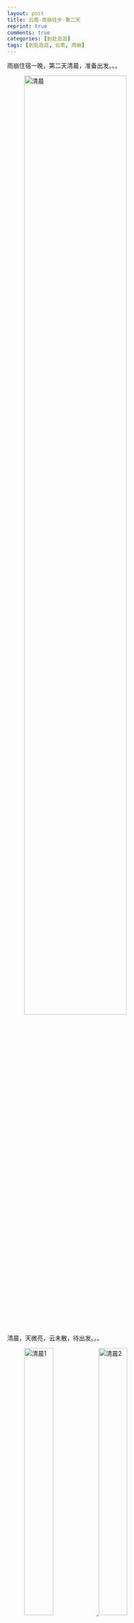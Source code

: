 ```yaml
---
layout: post
title: 云南-雨崩徒步-第二天
reprint: true
comments: true
categories: [到处逛逛]
tags: [到处逛逛, 云南, 雨崩]
---
```


雨崩住宿一晚，第二天清晨，准备出发。。。

<figure>
    <a href="http://of74i8aex.bkt.clouddn.com/images/20160323/DSC03955.jpg" target="_blank">
        <img src="http://of74i8aex.bkt.clouddn.com/images/20160323/DSC03955.jpg" alt="清晨" width="75%">
    </a>
</figure>

清晨，天微亮，云未散，待出发。。。


<figure class="half">
    <a href="http://of74i8aex.bkt.clouddn.com/images/20160323/DSC03956.jpg" target="_blank">
        <img src="http://of74i8aex.bkt.clouddn.com/images/20160323/DSC03956.jpg" alt="清晨1" width="40%">
    </a>
    <a href="http://of74i8aex.bkt.clouddn.com/images/20160323/DSC03957.jpg" target="_blank">
        <img src="http://of74i8aex.bkt.clouddn.com/images/20160323/DSC03957.jpg" alt="清晨2" width="40%">
    </a>
</figure>

过了一会儿，隐约从雪山的颜色可以看出，日出了。。。


<figure>
    <a href="http://of74i8aex.bkt.clouddn.com/images/20160323/DSC03960.jpg" target="_blank">
        <img src="http://of74i8aex.bkt.clouddn.com/images/20160323/DSC03960.jpg" alt="蓝天、雪山" width="75%">
    </a>
</figure>

天亮了，蓝天、薄云、雪山交织在一起，与乌黑的荒山形成了鲜明的对比。。。


<figure class="half">
    <a href="http://of74i8aex.bkt.clouddn.com/images/20160323/DSC03962.jpg" target="_blank">
        <img src="http://of74i8aex.bkt.clouddn.com/images/20160323/DSC03962.jpg" alt="佛塔" width="40%">
    </a>
    <a href="http://of74i8aex.bkt.clouddn.com/images/20160323/DSC03963.jpg" target="_blank">
        <img src="http://of74i8aex.bkt.clouddn.com/images/20160323/DSC03963.jpg" alt="出发" width="40%">
    </a>
</figure>

路过村头的经幡塔，浩浩荡荡的队伍。。。。。。


<figure>
    <a href="http://of74i8aex.bkt.clouddn.com/images/20160323/DSC03964.jpg" target="_blank">
        <img src="http://of74i8aex.bkt.clouddn.com/images/20160323/DSC03964.jpg" alt="圣僧山" width="75%">
    </a>
</figure>

刚走不久，圣僧山：这座山是一处秘境，传说山中分布着108座小寺院，主寺在最高的山峰上。。。

然而我看到的是，嗯，天气还不错，蓝天白云的。。。


<figure>
    <a href="http://of74i8aex.bkt.clouddn.com/images/20160323/DSC03965.jpg" target="_blank">
        <img src="http://of74i8aex.bkt.clouddn.com/images/20160323/DSC03965.jpg" alt="路牌" width="75%">
    </a>
</figure>

再走几步，路牌指示出今天的目的地：冰湖、笑农牧场，还有10里地，嗯，感觉不远。。。


<figure>
    <a href="http://of74i8aex.bkt.clouddn.com/images/20160323/DSC03966.jpg" target="_blank">
        <img src="http://of74i8aex.bkt.clouddn.com/images/20160323/DSC03966.jpg" alt="进森林" width="50%">
    </a>
</figure>

远离了村子，迈入了森林，嘿，前进。。。


<figure>
    <a href="http://of74i8aex.bkt.clouddn.com/images/20160323/DSC03968.jpg" target="_blank">
        <img src="http://of74i8aex.bkt.clouddn.com/images/20160323/DSC03968.jpg" alt="森林、苔藓" width="75%">
    </a>
</figure>

遍地苔藓，又是一副原始森林的样子。。。


<figure>
    <a href="http://of74i8aex.bkt.clouddn.com/images/20160323/DSC03969.jpg" target="_blank">
        <img src="http://of74i8aex.bkt.clouddn.com/images/20160323/DSC03969.jpg" alt="森林、小路" width="50%">
    </a>
</figure>

干枯的树木下边，有一条小路，虽不够曲径，但是却通幽，不知道通向何方。。。


<figure>
    <a href="http://of74i8aex.bkt.clouddn.com/images/20160323/DSC03970.jpg" target="_blank">
        <img src="http://of74i8aex.bkt.clouddn.com/images/20160323/DSC03970.jpg" alt="路旁、路牌" width="75%">
    </a>
</figure>

小路旁，矗着一个极其简陋的指路牌：冰湖＝>👉


<figure>
    <a href="http://of74i8aex.bkt.clouddn.com/images/20160323/DSC03971.jpg" target="_blank">
        <img src="http://of74i8aex.bkt.clouddn.com/images/20160323/DSC03971.jpg" alt="枯干、天空" width="75%">
    </a>
</figure>

此时的天空、交错的枝干。。。


<figure>
    <a href="http://of74i8aex.bkt.clouddn.com/images/20160323/DSC03972.jpg" target="_blank">
        <img src="http://of74i8aex.bkt.clouddn.com/images/20160323/DSC03972.jpg" alt="路牌" width="75%">
    </a>
</figure>

又一个路牌，貌似和前面的差不多，不过一反前一个背景的萧瑟，这个反而是葱葱绿意。。。


<figure class="half">
    <a href="http://of74i8aex.bkt.clouddn.com/images/20160323/DSC03975.jpg" target="_blank">
        <img src="http://of74i8aex.bkt.clouddn.com/images/20160323/DSC03975.jpg" alt="转经筒" width="30%">
    </a>
    <a href="http://of74i8aex.bkt.clouddn.com/images/20160323/DSC03976.jpg" target="_blank">
        <img src="http://of74i8aex.bkt.clouddn.com/images/20160323/DSC03976.jpg" alt="小溪" width="30%">
    </a>
</figure>

继续前进，转经筒，依靠着溪流以转起来，然而，流水微弱，经桶并不转动。。。


<figure>
    <a href="http://of74i8aex.bkt.clouddn.com/images/20160323/DSC03977.jpg" target="_blank">
        <img src="http://of74i8aex.bkt.clouddn.com/images/20160323/DSC03977.jpg" alt="游爱" width="50%">
    </a>
</figure>

游山游水游天下，爱国爱家爱自然。。。


<figure class="half">
    <a href="http://of74i8aex.bkt.clouddn.com/images/20160323/DSC03979.jpg" target="_blank">
        <img src="http://of74i8aex.bkt.clouddn.com/images/20160323/DSC03979.jpg" alt="小溪" width="40%">
    </a>
    <a href="http://of74i8aex.bkt.clouddn.com/images/20160323/DSC03980.jpg" target="_blank">
        <img src="http://of74i8aex.bkt.clouddn.com/images/20160323/DSC03980.jpg" alt="笑隆曲河" width="40%">
    </a>
</figure>

沿着小溪前行，啊，原来这个叫：笑隆曲河，产自冰湖，与神瀑河相汇形成雨崩河。。。海拔3215了啊。。。


<figure>
    <a href="http://of74i8aex.bkt.clouddn.com/images/20160323/DSC03981.jpg" target="_blank">
        <img src="http://of74i8aex.bkt.clouddn.com/images/20160323/DSC03981.jpg" alt="小河" width="50%">
    </a>
</figure>

顺着河水继续前行，步入丛林深处。。。


<figure class="half">
    <a href="http://of74i8aex.bkt.clouddn.com/images/20160323/DSC03984.jpg" target="_blank">
        <img src="http://of74i8aex.bkt.clouddn.com/images/20160323/DSC03984.jpg" alt="大树" width="30%">
    </a>
    <a href="http://of74i8aex.bkt.clouddn.com/images/20160323/DSC03986.jpg" target="_blank">
        <img src="http://of74i8aex.bkt.clouddn.com/images/20160323/DSC03986.jpg" alt="大树" width="30%">
    </a>
</figure>

森林里的树木努力向天，不想与百花争艳，只想与天齐。。。


<figure>
    <a href="http://of74i8aex.bkt.clouddn.com/images/20160323/DSC03989.jpg" target="_blank">
        <img src="http://of74i8aex.bkt.clouddn.com/images/20160323/DSC03989.jpg" alt="森林" width="75%">
    </a>
</figure>

当然，也有些树木堕落了，上面铺满了苔藓，尽显原始气息。。。


<figure>
    <a href="http://of74i8aex.bkt.clouddn.com/images/20160323/DSC03994.jpg" target="_blank">
        <img src="http://of74i8aex.bkt.clouddn.com/images/20160323/DSC03994.jpg" alt="森林" width="50%">
    </a>
</figure>

路过一个没有修葺好的休息亭，要不要休憩一下呢。。。


<figure class="half">
    <a href="http://of74i8aex.bkt.clouddn.com/images/20160323/DSC04001.jpg" target="_blank">
        <img src="http://of74i8aex.bkt.clouddn.com/images/20160323/DSC04001.jpg" alt="树木" width="30%">
    </a>
    <a href="http://of74i8aex.bkt.clouddn.com/images/20160323/DSC04002.jpg" target="_blank">
        <img src="http://of74i8aex.bkt.clouddn.com/images/20160323/DSC04002.jpg" alt="树木" width="30%">
    </a>
</figure>

然而，这里还有一些扭曲或者倾斜的树木，摆出了千奇百怪的造型。。。咦，貌似有雪了。。。


<figure>
    <a href="http://of74i8aex.bkt.clouddn.com/images/20160323/DSC04006.jpg" target="_blank">
        <img src="http://of74i8aex.bkt.clouddn.com/images/20160323/DSC04006.jpg" alt="冰柱" width="75%">
    </a>
</figure>

哈哈，结冰了，倒挂的大冰锥。。。


<figure>
    <a href="http://of74i8aex.bkt.clouddn.com/images/20160323/DSC04007.jpg" target="_blank">
        <img src="http://of74i8aex.bkt.clouddn.com/images/20160323/DSC04007.jpg" alt="山、路、雪" width="75%">
    </a>
</figure>

前方的路呢，貌似没了，雪也逐渐多了起来，向前爬吧。。。


<figure>
    <a href="http://of74i8aex.bkt.clouddn.com/images/20160323/DSC04008.jpg" target="_blank">
        <img src="http://of74i8aex.bkt.clouddn.com/images/20160323/DSC04008.jpg" alt="山、雪、路" width="50%">
    </a>
</figure>

其实本没有路，走过几个人，看，好像是路出现了。。。


<figure>
    <img src="http://of74i8aex.bkt.clouddn.com/images/20160323/DSC04009.jpg" alt="丛林、胖子" width="75%">
</figure>

咦，丛林之中，出现一个胖子和若干人影。。。积雪越来越多，看起来怎么走都是一条血路，呀，打错了，是雪路。。。


<figure>
    <a href="http://of74i8aex.bkt.clouddn.com/images/20160323/DSC04012.jpg" target="_blank">
        <img src="http://of74i8aex.bkt.clouddn.com/images/20160323/DSC04012.jpg" alt="梅朵崩顶" width="75%">
    </a>
</figure>

走着走着，到了梅朵崩顶——传说是卡瓦格博神的锅庄舞场。。。嗯对，这里禁止吸烟。。。


<figure class="half">
    <a href="http://of74i8aex.bkt.clouddn.com/images/20160323/DSC04013.jpg" target="_blank">
        <img src="http://of74i8aex.bkt.clouddn.com/images/20160323/DSC04013.jpg" alt="树木" width="40%">
    </a>
    <a href="http://of74i8aex.bkt.clouddn.com/images/20160323/DSC04016.jpg" target="_blank">
        <img src="http://of74i8aex.bkt.clouddn.com/images/20160323/DSC04016.jpg" alt="树木" width="40%">
    </a>
</figure>

来两张附近的树木，厚厚的积雪，笔直的树木，交错的枝干，大体就这玩意儿吧。。。


<figure class="half">
    <a href="http://of74i8aex.bkt.clouddn.com/images/20160323/DSC04017.jpg" target="_blank">
        <img src="http://of74i8aex.bkt.clouddn.com/images/20160323/DSC04017.jpg" alt="枝叶" width="40%">
    </a>
    <a href="http://of74i8aex.bkt.clouddn.com/images/20160323/DSC04019.jpg" target="_blank">
        <img src="http://of74i8aex.bkt.clouddn.com/images/20160323/DSC04019.jpg" alt="枝叶" width="40%">
    </a>
</figure>

哦，还有低头的枝叶——绿绿的非针叶树叶，看看人家针叶就知道组团抗雪。。。


<figure>
    <a href="http://of74i8aex.bkt.clouddn.com/images/20160323/DSC04020.jpg" target="_blank">
        <img src="http://of74i8aex.bkt.clouddn.com/images/20160323/DSC04020.jpg" alt="笑农垭口" width="75%">
    </a>
</figure>

到了笑农垭口了，据说是卡瓦格博神的练兵场，海拔3623米了。。。


<figure class="half">
    <a href="http://of74i8aex.bkt.clouddn.com/images/20160323/DSC04022.jpg" target="_blank">
        <img src="http://of74i8aex.bkt.clouddn.com/images/20160323/DSC04022.jpg" alt="山" width="40%">
    </a>
    <a href="http://of74i8aex.bkt.clouddn.com/images/20160323/DSC04025.jpg" target="_blank">
        <img src="http://of74i8aex.bkt.clouddn.com/images/20160323/DSC04025.jpg" alt="山" width="40%">
    </a>
</figure>

放两张一览众山的，朦胧的山峰、模糊的森林，勾勒出一幅水墨画，尤其第二幅。。。


<figure>
    <a href="http://of74i8aex.bkt.clouddn.com/images/20160323/DSC04035.jpg" target="_blank">
        <img src="http://of74i8aex.bkt.clouddn.com/images/20160323/DSC04035.jpg" alt="卡瓦格博坐骑" width="75%">
    </a>
</figure>

这块石头据说是卡瓦格博的坐骑的马首，然而没看到，貌似被积雪盖住了，海拔3605米。。。咦，低了，貌似在下坡。。。


<figure>
    <img src="http://of74i8aex.bkt.clouddn.com/images/20160323/DSC04039.jpg" alt="下坡" width="75%">
</figure>

啊，确实是在下坡，而且好厚的雪，打滑哧溜下去喽。。。

装备好的直接就下去了，装备不好的在纠结怎么才能下去。。。

反正下去就是好难（我拍的照片，所以肯定在最后面了）。。。


<figure class="half">
    <a href="http://of74i8aex.bkt.clouddn.com/images/20160323/DSC04042.jpg" target="_blank">
        <img src="http://of74i8aex.bkt.clouddn.com/images/20160323/DSC04042.jpg" alt="积雪" width="40%">
    </a>
    <a href="http://of74i8aex.bkt.clouddn.com/images/20160323/DSC04043.jpg" target="_blank">
        <img src="http://of74i8aex.bkt.clouddn.com/images/20160323/DSC04043.jpg" alt="小桥" width="40%">
    </a>
</figure>

下坡之后，积雪更加厚了。。。小树才露尖尖角。。。

看，前方有一个独木桥，啊，原来这是一条小河吧，现在全是积雪，而且厚度未知。。。

剧透下，待会将从独木桥上经过。。。


<figure class="half">
    <a href="http://of74i8aex.bkt.clouddn.com/images/20160323/DSC04045.jpg" target="_blank">
        <img src="http://of74i8aex.bkt.clouddn.com/images/20160323/DSC04045.jpg" alt="桥上风景" width="40%">
    </a>
    <a href="http://of74i8aex.bkt.clouddn.com/images/20160323/DSC04046.jpg" target="_blank">
        <img src="http://of74i8aex.bkt.clouddn.com/images/20160323/DSC04046.jpg" alt="桥上风景" width="40%">
    </a>
</figure>

上桥了，这是桥两侧的风光。。。

看起来确实很像有河水流淌的形状，不过现在完全被雪封住了。。。

就连近处远处的山，也全都是皑皑白雪，与雾气及白天结为一体，完全找不到分界线。。。


<figure>
    <a href="http://of74i8aex.bkt.clouddn.com/images/20160323/DSC04048.jpg" target="_blank">
        <img src="http://of74i8aex.bkt.clouddn.com/images/20160323/DSC04048.jpg" alt="笑农牧场" width="75%">
    </a>
</figure>

过了独木小桥，穿过一小片厚厚积雪覆盖的森林，便来到了笑农牧场（也是登山大本营）。。。

哦，这里是卡瓦格博神的练兵场。。。


<figure>
    <a href="http://of74i8aex.bkt.clouddn.com/images/20160323/DSC04049.jpg" target="_blank">
        <img src="http://of74i8aex.bkt.clouddn.com/images/20160323/DSC04049.jpg" alt="笑农牧场" width="75%">
    </a>
</figure>

这便是牧场，表示完全看不出来好吧。。。其实夏天才是牧场，虽然现在是三月，可是这里依旧是寒冬。。。

几颗大树，一个小木屋，嗯，这里视野开阔了不少，不再像森林里全是树木那样了。。。


<figure>
    <a href="http://of74i8aex.bkt.clouddn.com/images/20160323/DSC04050.jpg" target="_blank">
        <img src="http://of74i8aex.bkt.clouddn.com/images/20160323/DSC04050.jpg" alt="路牌" width="75%">
    </a>
</figure>

再往前就是冰湖，可是，有可是，雪太大，过不去。。。唉。。。

好像下雪了，空中好像飞舞着雪花。。。


<figure>
    <a href="http://of74i8aex.bkt.clouddn.com/images/20160323/DSC04052.jpg" target="_blank">
        <img src="http://of74i8aex.bkt.clouddn.com/images/20160323/DSC04052.jpg" alt="周围全景" width="90%">
    </a>
</figure>

来一发全景吧，周围的山峦，好吧，注意力都被这两棵树抢去了。。。


<figure>
    <a href="http://of74i8aex.bkt.clouddn.com/images/20160323/DSC04061.jpg" target="_blank">
        <img src="http://of74i8aex.bkt.clouddn.com/images/20160323/DSC04061.jpg" alt="山壁" width="90%">
    </a>
</figure>

再来一张，一侧山壁的全景，显然一幅水墨画啊。。。


<figure>
    <a href="http://of74i8aex.bkt.clouddn.com/images/20160323/DSC04062.jpg" target="_blank">
        <img src="http://of74i8aex.bkt.clouddn.com/images/20160323/DSC04062.jpg" alt="小木屋" width="75%">
    </a>
</figure>

溜达了一圈了，回小木屋休息下。。。


<figure>
    <a href="http://of74i8aex.bkt.clouddn.com/images/20160323/DSC04065.jpg" target="_blank">
        <img src="http://of74i8aex.bkt.clouddn.com/images/20160323/DSC04065.jpg" alt="泡面桶" width="50%">
    </a>
</figure>

进去坐下，咦，这堵墙。。。全是泡面桶，数一数有多少桶。。。


<figure class="half">
    <a href="http://of74i8aex.bkt.clouddn.com/images/20160323/DSC04067.jpg" target="_blank">
        <img src="http://of74i8aex.bkt.clouddn.com/images/20160323/DSC04067.jpg" alt="乱石、积雪" width="40%">
    </a>
    <a href="http://of74i8aex.bkt.clouddn.com/images/20160323/DSC04068.jpg" target="_blank">
        <img src="http://of74i8aex.bkt.clouddn.com/images/20160323/DSC04068.jpg" alt="乱石、积雪" width="40%">
    </a>
</figure>

休息片刻，出来不甘心的往冰湖方向再走几步。。。

完全没有路，只有乱石和积雪。。。据说这里也是河流。。。


<figure>
    <a href="http://of74i8aex.bkt.clouddn.com/images/20160323/DSC04069.jpg" target="_blank">
        <img src="http://of74i8aex.bkt.clouddn.com/images/20160323/DSC04069.jpg" alt="回木屋" width="75%">
    </a>
</figure>

好了，回去吧，好像又下雪了。。。回到木屋，和大家开始往回雨崩村方向走了。。。对，没错，就是回头路。。。


<figure>
    <a href="http://of74i8aex.bkt.clouddn.com/images/20160323/DSC04070.jpg" target="_blank">
        <img src="http://of74i8aex.bkt.clouddn.com/images/20160323/DSC04070.jpg" alt="原始森林" width="75%">
    </a>
</figure>

穿过了同样的那片原始森林，回到了雨崩村。。。


<figure>
    <a href="http://of74i8aex.bkt.clouddn.com/images/20160323/DSC04071.jpg" target="_blank">
        <img src="http://of74i8aex.bkt.clouddn.com/images/20160323/DSC04071.jpg" alt="村口、春种" width="75%">
    </a>
</figure>

回到村口，看到春种，显然一幅春意盎然么。。。


<figure>
    <a href="http://of74i8aex.bkt.clouddn.com/images/20160323/DSC04072.jpg" target="_blank">
        <img src="http://of74i8aex.bkt.clouddn.com/images/20160323/DSC04072.jpg" alt="客栈大懒猫" width="75%">
    </a>
</figure>

回到客栈，大懒猫来一发。。。就不发自己的全是泥的运动鞋（不是雪靴）了。。。


<figure>
    <a href="http://of74i8aex.bkt.clouddn.com/images/20160323/DSC04074.jpg" target="_blank">
        <img src="http://of74i8aex.bkt.clouddn.com/images/20160323/DSC04074.jpg" alt="傍晚" width="75%">
    </a>
</figure>

傍晚了，隐约的火烧云。。。快熄灭的小火苗子。。。


<figure>
    <a href="http://of74i8aex.bkt.clouddn.com/images/20160323/DSC04094.jpg" target="_blank">
        <img src="http://of74i8aex.bkt.clouddn.com/images/20160323/DSC04094.jpg" alt="雪山、星空" width="75%">
    </a>
</figure>

夜幕降临，今晚出来看星星，然而月明星稀，不过看到了远处的雪山。。。

左边那个婀娜多姿的就是神女峰（缅茨姆峰），主峰卡瓦格博的妻子。。。

图片看起来好亮啊，主要是自动模式把ISO设置到25600了。。。


<figure>
    <a href="http://of74i8aex.bkt.clouddn.com/images/20160323/DSC04100.jpg" target="_blank">
        <img src="http://of74i8aex.bkt.clouddn.com/images/20160323/DSC04100.jpg" alt="烧水壶" width="75%">
    </a>
</figure>

外面看了一会儿星星，好冷，进去喝杯热水去去寒，然后，晚安！



















